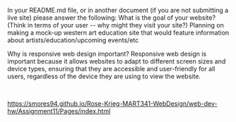 In your README.md file, or in another document (if you are not submitting a live site) please answer the following:
What is the goal of your website? (Think in terms of your user -- why might they visit your site?)
Planning on making a mock-up western art education site that would feature information about artists/education/upcoming events/etc


Why is responsive web design important?
Responsive web design is important because it allows websites to adapt to different screen sizes and device types, ensuring that they are accessible and user-friendly for all users, regardless of the device they are using to view the website.


<br>

https://smores94.github.io/Rose-Krieg-MART341-WebDesign/web-dev-hw/Assignment11/Pages/index.html

